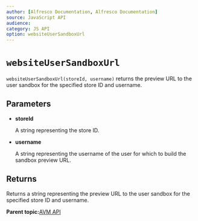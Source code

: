 ```yaml
---
author: [Alfresco Documentation, Alfresco Documentation]
source: JavaScript API
audience: 
category: JS API
option: websiteUserSandboxUrl
---
```


# `websiteUserSandboxUrl`

`websiteUserSandboxUrl(storeId, username)` returns the preview URL to the user sandbox for the specified store ID and username.

## Parameters

-   **storeId**

    A string representing the store ID.

-   **username**

    A string representing the username of the user for which to build the sandbox preview URL.


## Returns

Returns a string representing the preview URL to the user sandbox for the specified store ID and username.

**Parent topic:**[AVM API](../references/API-JS-AVM.md)

